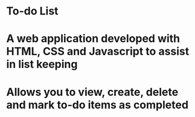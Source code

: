 # To-do List

# A web application developed with HTML, CSS and Javascript to assist in list keeping

# Allows you to view, create, delete and mark to-do items as completed